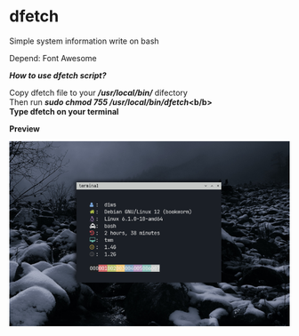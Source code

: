 # dfetch
Simple system information write on bash

Depend: Font Awesome 

<i><b> How to use dfetch script? </b></i>

Copy dfetch file to your <i><b>/usr/local/bin/</i></b> difectory \
Then run <i><b>sudo chmod 755 /usr/local/bin/dfetch</i><b/b> \
Type <b>dfetch</b> on your terminal


Preview

![My Image](https://github.com/diws1/dfetch/blob/main/dfetch.png)
